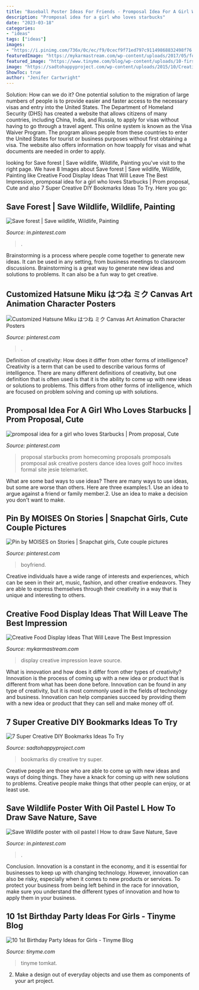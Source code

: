 ```yaml
---
title: "Baseball Poster Ideas For Friends - Promposal Idea For A Girl Who Loves Starbucks"
description: "Promposal idea for a girl who loves starbucks"
date: "2023-03-18"
categories:
- "ideas"
tags: ["ideas"]
images:
- "https://i.pinimg.com/736x/0c/ec/f9/0cecf9f71ed797c91149868832498f76.jpg"
featuredImage: "https://mykarmastream.com/wp-content/uploads/2017/05/food-display-ideas-4.jpg"
featured_image: "https://www.tinyme.com/blog/wp-content/uploads/10-first-birthday-party-ideas-for-girls/10-First-Birthday-Party-Ideas-for-Girls-6.jpg"
image: "https://sadtohappyproject.com/wp-content/uploads/2015/10/Creative-DIY-Bookmarks-Ideas1.jpg"
ShowToc: true
author: "Jenifer Cartwright"
---
```



Solution: How can we do it?
One potential solution to the migration of large numbers of people is to provide easier and faster access to the necessary visas and entry into the United States. The Department of Homeland Security (DHS) has created a website that allows citizens of many countries, including China, India, and Russia, to apply for visas without having to go through a travel agent. This online system is known as the Visa Waiver Program. The program allows people from these countries to enter the United States for tourist or business purposes without first obtaining a visa. The website also offers information on how toapply for visas and what documents are needed in order to apply.

	

		
looking for Save forest | Save wildlife, Wildlife, Painting you've visit to the right page. We have 8 Images about Save forest | Save wildlife, Wildlife, Painting like Creative Food Display Ideas That Will Leave The Best Impression, promposal idea for a girl who loves Starbucks | Prom proposal, Cute and also 7 Super Creative DIY Bookmarks Ideas To Try. Here you go:
		
    
## Save Forest | Save Wildlife, Wildlife, Painting

<img loading=lazy src="https://i.pinimg.com/736x/b2/99/ea/b299eaf249eb4f725cd4f1762dd59245.jpg" onerror="this.onerror=null;this.src='https://tse3.mm.bing.net/th?id=OIP.AvfvwyNwCM0l9whhgrOpDAHaNK&amp;pid=15.1';" alt="Save forest | Save wildlife, Wildlife, Painting">

_Source: in.pinterest.com_

>. 

	

Brainstorming is a process where people come together to generate new ideas. It can be used in any setting, from business meetings to classroom discussions. Brainstorming is a great way to generate new ideas and solutions to problems. It can also be a fun way to get creative.

    
## Customized Hatsune Miku はつね ミク Canvas Art Animation Character Posters

<img loading=lazy src="https://i.pinimg.com/736x/3c/b3/7a/3cb37ac26f3fd668e84bc5ad1f39144d.jpg" onerror="this.onerror=null;this.src='https://tse1.mm.bing.net/th?id=OIP.D2PwkPv7N5CTd9e6Kf7N9gHaKP&amp;pid=15.1';" alt="Customized Hatsune Miku はつね ミク Canvas Art Animation Character Posters">

_Source: pinterest.com_

>. 

	

Definition of creativity: How does it differ from other forms of intelligence?
Creativity is a term that can be used to describe various forms of intelligence. There are many different definitions of creativity, but one definition that is often used is that it is the ability to come up with new ideas or solutions to problems. This differs from other forms of intelligence, which are focused on problem solving and coming up with solutions.

    
## Promposal Idea For A Girl Who Loves Starbucks | Prom Proposal, Cute

<img loading=lazy src="https://i.pinimg.com/736x/29/2a/03/292a031fb4721bce26f7306f70aabfa9--dance-proposal-proposal-ideas.jpg" onerror="this.onerror=null;this.src='https://tse1.mm.bing.net/th?id=OIP.Qwj8MQwxXnS-FJP-eUBk-wHaJ3&amp;pid=15.1';" alt="promposal idea for a girl who loves Starbucks | Prom proposal, Cute">

_Source: pinterest.com_

>proposal starbucks prom homecoming proposals promposals promposal ask creative posters dance idea loves golf hoco invites formal site jesie telemarket. 

	

What are some bad ways to use ideas?
There are many ways to use ideas, but some are worse than others. Here are three examples:1. Use an idea to argue against a friend or family member.2. Use an idea to make a decision you don't want to make.
    
## Pin By MOISES On Stories | Snapchat Girls, Cute Couple Pictures

<img loading=lazy src="https://i.pinimg.com/736x/7b/8f/41/7b8f41b8e2280f63bddaf94c89ffcde2.jpg" onerror="this.onerror=null;this.src='https://tse3.mm.bing.net/th?id=OIP.RNCB_3vv-dgsOjkywh8UMwHaNK&amp;pid=15.1';" alt="Pin by MOISES on Stories | Snapchat girls, Cute couple pictures">

_Source: pinterest.com_

>boyfriend. 

	

Creative individuals have a wide range of interests and experiences, which can be seen in their art, music, fashion, and other creative endeavors. They are able to express themselves through their creativity in a way that is unique and interesting to others.

    
## Creative Food Display Ideas That Will Leave The Best Impression

<img loading=lazy src="https://mykarmastream.com/wp-content/uploads/2017/05/food-display-ideas-4.jpg" onerror="this.onerror=null;this.src='https://tse1.mm.bing.net/th?id=OIP.ZVHUMQTf7kRXljCYq48uvQHaLH&amp;pid=15.1';" alt="Creative Food Display Ideas That Will Leave The Best Impression">

_Source: mykarmastream.com_

>display creative impression leave source. 

	

What is innovation and how does it differ from other types of creativity?
Innovation is the process of coming up with a new idea or product that is different from what has been done before. Innovation can be found in any type of creativity, but it is most commonly used in the fields of technology and business. Innovation can help companies succeed by providing them with a new idea or product that they can sell and make money off of.

    
## 7 Super Creative DIY Bookmarks Ideas To Try

<img loading=lazy src="https://sadtohappyproject.com/wp-content/uploads/2015/10/Creative-DIY-Bookmarks-Ideas1.jpg" onerror="this.onerror=null;this.src='https://tse2.mm.bing.net/th?id=OIP.19UzCJuKFBJ-jqAYFwvmsgHaSV&amp;pid=15.1';" alt="7 Super Creative DIY Bookmarks Ideas To Try">

_Source: sadtohappyproject.com_

>bookmarks diy creative try super. 

	

Creative people are those who are able to come up with new ideas and ways of doing things. They have a knack for coming up with new solutions to problems. Creative people make things that other people can enjoy, or at least use.

    
## Save Wildlife Poster With Oil Pastel L How To Draw Save Nature, Save

<img loading=lazy src="https://i.pinimg.com/736x/0c/ec/f9/0cecf9f71ed797c91149868832498f76.jpg" onerror="this.onerror=null;this.src='https://tse3.mm.bing.net/th?id=OIP.qypzPmJ44Fkf1x5cyZmGPgHaFj&amp;pid=15.1';" alt="Save Wildlife poster with oil pastel l How to draw Save Nature, Save">

_Source: in.pinterest.com_

>. 

	

Conclusion.
Innovation is a constant in the economy, and it is essential for businesses to keep up with changing technology. However, innovation can also be risky, especially when it comes to new products or services. To protect your business from being left behind in the race for innovation, make sure you understand the different types of innovation and how to apply them in your business.

    
## 10 1st Birthday Party Ideas For Girls - Tinyme Blog

<img loading=lazy src="https://www.tinyme.com/blog/wp-content/uploads/10-first-birthday-party-ideas-for-girls/10-First-Birthday-Party-Ideas-for-Girls-6.jpg" onerror="this.onerror=null;this.src='https://tse4.mm.bing.net/th?id=OIP.xaUiOkf934yncm2GUJ_x9wHaLH&amp;pid=15.1';" alt="10 1st Birthday Party Ideas for Girls - Tinyme Blog">

_Source: tinyme.com_

>tinyme tomkat. 

	

2. Make a design out of everyday objects and use them as components of your art project.

